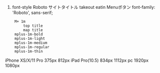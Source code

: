 1. font-style
        Roboto
            サイトタイトル
            takeout
            eatin
            Menuボタン
        font-family: 'Roboto', sans-serif;

        M+ 1m
            top title
            map title
        mplus-1m-bold
        mplus-1m-light
        mplus-1m-medium
        mplus-1m-regular
        mplus-1m-thin
        
iPhone XS/X/11 Pro	375px   812px
iPad Pro(10.5)	834px   1112px
pc  1920px    1080px